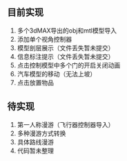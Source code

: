 ## 目前实现

1. 多个3dMAX导出的obj和mtl模型导入
2. 添加单个视角控制器
3. 模型剖层展示（文件丢失暂未提交）
4. 信息标注提示（文件丢失暂未提交）
5. 点击控制模型中多个门的开启关闭动画
6. 汽车模型的移动（无法上坡）
7. 点击放置物品

## 待实现

1. 第一人称漫游（飞行器控制器导入）
2. 多种漫游方式转换
3. 具体路线漫游
4. 代码暂未整理
